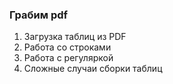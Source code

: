 ### Грабим pdf

1. Загрузка таблиц из PDF
2. Работа со строками
3. Работа с регуляркой
4. Сложные случаи сборки таблиц
